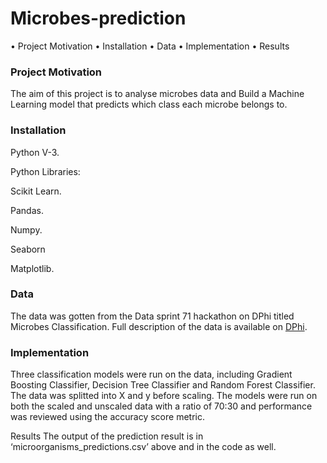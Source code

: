 # Microbes-prediction

•	Project Motivation
•	Installation
•	Data
•	Implementation
•	Results



### Project Motivation

The aim of this project is to analyse  microbes data and Build a Machine Learning model that predicts which class each microbe belongs to.



### Installation

Python V-3.

Python Libraries:

Scikit Learn. 

Pandas. 

Numpy.

Seaborn

Matplotlib.



### Data

The data was gotten from the Data sprint 71 hackathon on DPhi titled Microbes Classification. Full description of the data is available on [DPhi](https://dphi.tech/challenges/data-sprint-71-microbes-classification/207/overview/evaluation).


### Implementation

Three classification models were run on the data, including Gradient Boosting Classifier, Decision Tree Classifier and Random Forest Classifier. The data was splitted into X and y before scaling. The models were run on both the scaled and unscaled data with a ratio of 70:30 and performance was reviewed using the accuracy score metric.


Results
The output of the prediction result is in ‘microorganisms_predictions.csv’ above and in the code as well.

